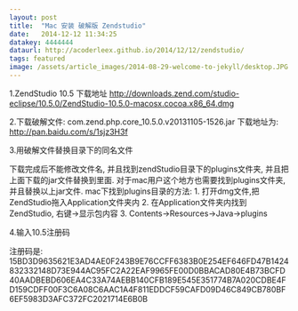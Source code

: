 ```yaml
---
layout: post
title:  "Mac 安装 破解版 Zendstudio"
date:   2014-12-12 11:34:25
datakey: 4444444
dataurl: http://acoderleex.github.io/2014/12/12/zendstudio/
tags: featured
image: /assets/article_images/2014-08-29-welcome-to-jekyll/desktop.JPG
---
```



1.ZendStudio 10.5 下载地址   http://downloads.zend.com/studio-eclipse/10.5.0/ZendStudio-10.5.0-macosx.cocoa.x86_64.dmg

2.下载破解文件: com.zend.php.core_10.5.0.v20131105-1526.jar        下载地址为: http://pan.baidu.com/s/1sjz3H3f

3.用破解文件替换目录下的同名文件  

  下载完成后不能修改文件名, 并且找到zendStudio目录下的plugins文件夹, 并且把上面下载的jar文件替换到里面.
  对于mac用户这个地方也需要找到plugins文件夹,并且替换以上jar文件.
  mac下找到plugins目录的方法: 
    1. 打开dmg文件,把ZendStudio拖入Application文件夹内
    2. 在Application文件夹内找到ZendStudio, 右键->显示包内容
    3. Contents->Resources->Java->plugins     

4.输入10.5注册码

  注册码是:  15BD3D9635621E3AD4AE0F243B9E76CCFF6383B0E254EF646FD47B1424832332148D73E944AC95FC2A22EAF9965FE00D0BBACAD80E4B73BCFD40AADBEBD606EA4C33A74AEBB140CFB189E545E351774B7A020CDBE4FD159CDFF00F3C6A08C6AAC1A4F811EDDCF59CAFD09D46C849CB780BF6EF5983D3AFC372FC2021714E6B0B    